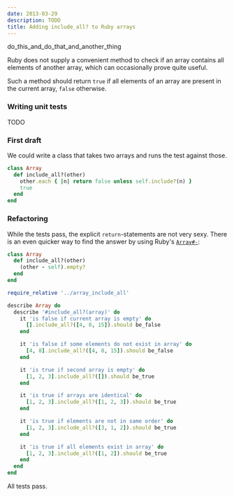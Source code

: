 ```yaml
---
date: 2013-03-29
description: TODO
title: Adding include_all? to Ruby arrays
---
```


do_this_and_do_that_and_another_thing

Ruby does not supply a convenient method to check if an array contains all
elements of another array, which can occasionally prove quite useful.

Such a method should return `true` if all elements of an array are present in
the current array, `false` otherwise.


### Writing unit tests

TODO


### First draft

We could write a class that takes two arrays and runs the test against those.

```ruby
class Array
  def include_all?(other)
    other.each { |n| return false unless self.include?(n) }
    true
  end
end
```

### Refactoring

While the tests pass, the explicit `return`-statements are not very sexy. There
is an even quicker way to find the answer by using Ruby's [`Array#-`](http://www.ruby-doc.org/core-2.0/Array.html#method-i-2D):

```ruby
class Array
  def include_all?(other)
    (other - self).empty?
  end
end
```


```ruby
require_relative '../array_include_all'

describe Array do
  describe '#include_all?(array)' do
    it 'is false if current array is empty' do
      [].include_all?([4, 8, 15]).should be_false
    end

    it 'is false if some elements do not exist in array' do
      [4, 8].include_all?([4, 8, 15]).should be_false
    end

    it 'is true if second array is empty' do
      [1, 2, 3].include_all?([]).should be_true
    end

    it 'is true if arrays are identical' do
      [1, 2, 3].include_all?([1, 2, 3]).should be_true
    end

    it 'is true if elements are not in same order' do
      [1, 2, 3].include_all?([3, 1, 2]).should be_true
    end

    it 'is true if all elements exist in array' do
      [1, 2, 3].include_all?([1, 2]).should be_true
    end
  end
end
```



All tests pass.
